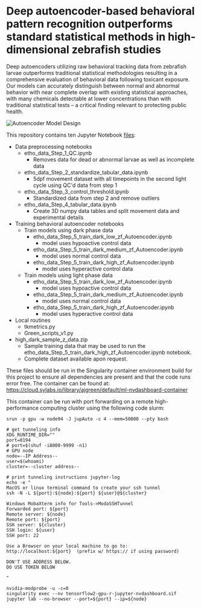 # Deep autoencoder-based behavioral pattern recognition outperforms standard statistical methods in high-dimensional zebrafish studies 
Deep autoencoders utilizing raw behavioral tracking data from zebrafish larvae outperforms traditional statistical methodologies resulting in a comprehensive evaluation of behavioral data following toxicant exposure. Our models can accurately distinguish between normal and abnormal behavior with near complete overlap with existing statistical approaches, with many chemicals detectable at lower concentrations than with traditional statistical tests – a critical finding relevant to protecting public health. 

![Autoencoder Model Design](https://github.com/ajgreen4/auto-behavior-zt/blob/main/Autoencoder%20Model%20Design.png)


This repository contains ten Jupyter Notebook [files](https://github.com/Tanguay-Lab/Manuscripts/tree/main/Green_et_al_(2022)_Manuscript/Files):
 - Data preprocessing notebooks
    - etho_data_Step_1_QC.ipynb
        - Removes data for dead or abnormal larvae as well as incomplete data
    - etho_data_Step_2_standardize_tabular_data.ipynb
        - 5dpf movement dataset with all timepoints in the second light cycle using QC'd data from step 1
    - etho_data_Step_3_control_threshold.ipynb
        - Standardized data from step 2 and remove outliers
    - etho_data_Step_4_tabular_data.ipynb
        - Create 3D numpy data tables and split movement data and experimental details
 - Training behavioral autoencoder notebooks
    - Train models using dark phase data
        - etho_data_Step_5_train_dark_low_zf_Autoencoder.ipynb
            - model uses hypoactive control data
        - etho_data_Step_5_train_dark_medium_zf_Autoencoder.ipynb
            - model uses normal control data
        - etho_data_Step_5_train_dark_high_zf_Autoencoder.ipynb
            - model uses hyperactive control data
    - Train models using light phase data
        - etho_data_Step_5_train_dark_low_zf_Autoencoder.ipynb
            - model uses hypoactive control data
        - etho_data_Step_5_train_dark_medium_zf_Autoencoder.ipynb
            - model uses normal control data
        - etho_data_Step_5_train_dark_high_zf_Autoencoder.ipynb
            - model uses hyperactive control data
 - Local routines
    - tkmetrics.py
    - Green_scripts_v1.py
- high_dark_sample_z_data.zip
    - Sample training data that may be used to run the etho_data_Step_5_train_dark_high_zf_Autoencoder.ipynb notebook.
    - Complete dataset available apon request.

 These files should be run in the Singularity container environment build for this project to ensure all dependencies are present and that the code runs error free. The container can be found at: https://cloud.sylabs.io/library/ajgreen/default/ml-nvdashboard-container

This container can be run with port forwarding on a remote high-performance computing cluster using the following code slurm:

```basg
srun -p gpu -w node94 -J jupAuto -c 4 --mem=50000 --pty bash

# get tunneling info
XDG_RUNTIME_DIR=""
port=8194
# port=$(shuf -i8000-9999 -n1)
# GPU node
node=--IP Address--
user=$(whoami)
cluster=--cluster address--

# print tunneling instructions jupyter-log
echo -e "
MacOS or linux terminal command to create your ssh tunnel
ssh -N -L ${port}:${node}:${port} ${user}@${cluster}

Windows MobaXterm info for Tools->ModaSSHTunnel
Forwarded port: ${port}
Remote server: ${node}
Remote port: ${port}
SSH server: ${cluster}
SSH login: ${user}
SSH port: 22

Use a Browser on your local machine to go to:
http://localhost:${port}  (prefix w/ https:// if using password)

DON'T USE ADDRESS BELOW.
DO USE TOKEN BELOW

"

nvidia-modprobe -u -c=0
singularity exec --nv tensorflow2-gpu-r-jupyter-nvdashboard.sif jupyter lab --no-browser --port=${port} --ip=${node}
```

